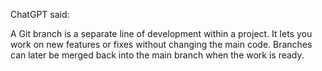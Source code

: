 ChatGPT said:

A Git branch is a separate line of development within a project.
It lets you work on new features or fixes without changing the main code.
Branches can later be merged back into the main branch when the work is ready.